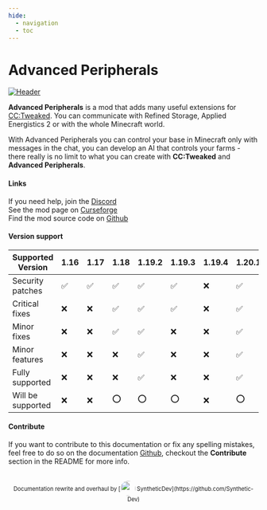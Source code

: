 ```yaml
---
hide:
  - navigation
  - toc
---
```


# Advanced Peripherals

[![Header](https://www.bisecthosting.com/images/CF/Advanced_Peripherals/BH_AP_Header.png)](https://www.curseforge.com/minecraft/mc-mods/advanced-peripherals)

**Advanced Peripherals** is a mod that adds many useful extensions for [CC:Tweaked](https://tweaked.cc).
You can communicate with Refined Storage, Applied Energistics 2 or with the whole Minecraft world.

With Advanced Peripherals you can control your base in Minecraft only with messages in the chat, you can develop an AI that controls your farms - there really is no limit to what you can create with **CC:Tweaked** and **Advanced Peripherals**.

#### Links

<b class="si si-discord"></b> If you need help, join the [Discord](https://discord.intelligence-modding.de/)  
<b class="si si-curseforge"></b> See the mod page on [Curseforge](https://www.curseforge.com/minecraft/mc-mods/advanced-peripherals)  
<b class="si si-github"></b> Find the mod source code on [Github](https://github.com/SirEndii/AdvancedPeripherals)  

#### Version support

|   Supported Version   | 1.16 | 1.17 | 1.18 | 1.19.2 | 1.19.3 | 1.19.4 | 1.20.1 | 1.20.2 |
|-----------------------|------|------|------|--------|--------|--------|--------|--------|
| Security patches      | :white_check_mark:  | :white_check_mark:  |  :white_check_mark:  |  :white_check_mark:  |  :white_check_mark:  |   :x:  |  :white_check_mark:   |  :o:  |
| Critical fixes        | :x:  | :x:  |  :white_check_mark:  |  :white_check_mark:  |  :white_check_mark:  |   :x:  |  :white_check_mark:   |  :o:  |
| Minor fixes           | :x:  | :x:  |  :white_check_mark:  |  :white_check_mark:  |  :x:  |   :x:  |  :white_check_mark:   |  :o:  |
| Minor features        | :x:  | :x:  | :x:  |  :white_check_mark:  |  :x:  |   :x:  |  :white_check_mark:   |  :o:  |
| Fully supported       | :x:  | :x:  | :x:  |  :white_check_mark:  |  :x:  |   :x:  |  :white_check_mark:   |  :o:  |
| Will be supported     | :x:  | :x:  | :o:  |  :o:  |  :o:  |   :x:  |  :o:  |  :white_check_mark:   |

#### Contribute

If you want to contribute to this documentation or fix any spelling mistakes, feel free to do so on the documentation [<i class="si si-github" style="font-size:1rem;"></i> Github](https://github.com/Seniorendi/Advanced-Peripherals-Documentation), checkout the **Contribute** section in the README for more info.

<br>
<center style="font-size:0.7rem;">
Documentation rewrite and overhaul by [<img alt="" src="https://avatars.githubusercontent.com/u/35655841" width="30" height="30" style="border-radius:1000px;vertical-align:-10px;"> SyntheticDev](https://github.com/Synthetic-Dev) 
</center>